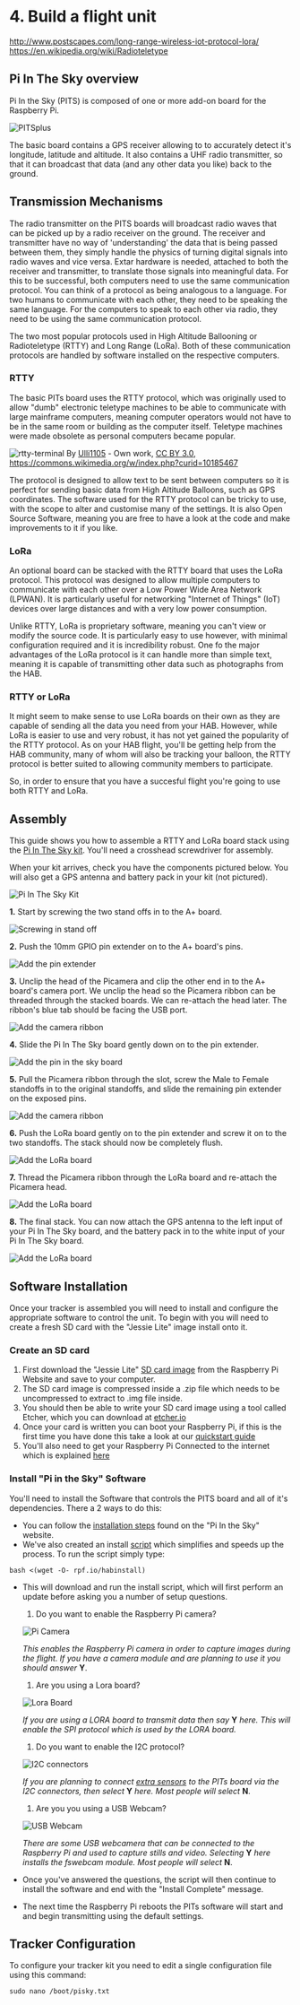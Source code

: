 # 4. Build a flight unit

http://www.postscapes.com/long-range-wireless-iot-protocol-lora/
https://en.wikipedia.org/wiki/Radioteletype


## Pi In The Sky overview
Pi In the Sky (PITS) is composed of one or more add-on board for the Raspberry Pi.

![PITSplus](4/pitsplus.jpg)

The basic board contains a GPS receiver allowing to to accurately detect it's longitude, latitude and altitude. It also contains a UHF radio transmitter, so that it can broadcast that data (and any other data you like) back to the ground.

## Transmission Mechanisms

The radio transmitter on the PITS boards will broadcast radio waves that can be picked up by a radio receiver on the ground. The receiver and transmitter have no way of 'understanding' the data that is being passed between them, they simply handle the physics of turning digital signals into radio waves and vice versa. Extar hardware is needed, attached to both the receiver and transmitter, to translate those signals into meaningful data. For this to be successful, both computers need to use the same communication protocol. You can think of a protocol as being analogous to a language. For two humans to communicate with each other, they need to be speaking the same language. For the computers to speak to each other via radio, they need to be using the same communication protocol.

The two most popular protocols used in High Altitude Ballooning or Radioteletype (RTTY) and Long Range (LoRa). Both of these communication protocols are handled by software installed on the respective computers.

### RTTY

The basic PITs board uses the RTTY protocol, which was originally used to allow "dumb" electronic teletype machines to be able to communicate with large mainframe computers, meaning computer operators would not have to be in the same room or building as the computer itself. Teletype machines were made obsolete as personal computers became popular.

![rtty-terminal](4/rtty-terminal)
By <a href="//commons.wikimedia.org/wiki/User:Ulli1105" class="mw-redirect" title="User:Ulli1105">Ulli1105</a> - <span class="int-own-work" lang="en">Own work</span>, <a href="http://creativecommons.org/licenses/by/3.0" title="Creative Commons Attribution 3.0">CC BY 3.0</a>, <a href="https://commons.wikimedia.org/w/index.php?curid=10185467">https://commons.wikimedia.org/w/index.php?curid=10185467</a>

The protocol is designed to allow text to be sent between computers so it is perfect for sending basic data from High Altitude Balloons, such as GPS coordinates. The software used for the RTTY protocol can be tricky to use, with the scope to alter and customise many of the settings. It is also Open Source Software, meaning you are free to have a look at the code and make improvements to it if you like.

### LoRa

An optional board can be stacked with the RTTY board that uses the LoRa protocol. This protocol was designed to allow multiple computers to communicate with each other over a Low Power Wide Area Network (LPWAN). It is particularly useful for networking "Internet of Things" (IoT) devices over large distances and with a very low power consumption.

Unlike RTTY, LoRa is proprietary software, meaning you can't view or modify the source code. It is particularly easy to use however, with minimal configuration required and it is incredibility robust. One fo the major advantages of the LoRa protocol is it can handle more than simple text, meaning it is capable of transmitting other data such as photographs from the HAB.

### RTTY or LoRa

It might seem to make sense to use LoRa boards on their own as they are capable of sending all the data you need from your HAB. However, while LoRa is easier to use and very robust, it has not yet gained the popularity of the RTTY protocol. As on your HAB flight, you'll be getting help from the HAB community, many of whom will also be tracking your balloon, the RTTY protocol is better suited to allowing community members to participate.

So, in order to ensure that you have a succesful flight you're going to use both RTTY and LoRa.

## Assembly

This guide shows you how to assemble a RTTY and LoRa board stack using the [Pi In The Sky kit](https://store.uputronics.com/index.php?route=product/product&path=62&product_id=52). You'll need a crosshead screwdriver for assembly.

When your kit arrives, check you have the components pictured below. You will also get a GPS antenna and battery pack in your kit (not pictured).

![Pi In The Sky Kit](4/stack1.jpg)

**1.** Start by screwing the two stand offs in to the A+ board.

![Screwing in stand off](4/image1.JPG)

**2.** Push the 10mm GPIO pin extender on to the A+ board's pins.

![Add the pin extender](4/stack2.jpg)

**3.** Unclip the head of the Picamera and clip the other end in to the A+ board's camera port. We unclip the head so the Picamera ribbon can be threaded through the stacked boards. We can re-attach the head later. The ribbon's blue tab should be facing the USB port.

![Add the camera ribbon](4/image2.JPG)

**4.** Slide the Pi In The Sky board gently down on to the pin extender.

![Add the pin in the sky board](4/stack3.jpg)

**5.** Pull the Picamera ribbon through the slot, screw the Male to Female standoffs in to the original standoffs, and slide the remaining pin extender on the exposed pins.

![Add the camera ribbon](4/image4.JPG)

**6.** Push the LoRa board gently on to the pin extender and screw it on to the two standoffs. The stack should now be completely flush.

![Add the LoRa board](4/image5.JPG)

**7.** Thread the Picamera ribbon through the LoRa board and re-attach the Picamera head.

![Add the LoRa board](4/image6.JPG)

**8.** The final stack. You can now attach the GPS antenna to the left input of your Pi In The Sky board, and the battery pack in to the white input of your Pi In The Sky board.

![Add the LoRa board](4/image8.JPG)

## Software Installation
Once your tracker is assembled you will need to install and configure the appropriate software to control the unit. To begin with you will need to create a fresh SD card with the "Jessie Lite" image install onto it.

### Create an SD card
  1. First download the "Jessie Lite" [SD card image](https://downloads.raspberrypi.org/raspbian_lite_latest) from the Raspberry Pi Website and save to your computer.
  1. The SD card image is compressed inside a .zip file which needs to be uncompressed to extract to .img file inside.
  1. You should then be able to write your SD card image using a tool called Etcher, which you can download at [etcher.io](https://www.etcher.io/)
  1. Once your card is written you can boot your Raspberry Pi, if this is the first time you have done this take a look at our [quickstart guide](https://www.raspberrypi.org/learning/hardware-guide/quickstart/)
  1. You'll also need to get your Raspberry Pi Connected to the internet which is explained [here](https://www.raspberrypi.org/learning/hardware-guide/networking/)

### Install "Pi in the Sky" Software
You'll need to install the Software that controls the PITS board and all of it's dependencies. There a 2 ways to do this:
  - You can follow the [installation steps](http://www.pi-in-the-sky.com/index.php?id=sd-card-image-from-scratch) found on the "Pi In the Sky" website.
  - We've also created an install [script](rpf.io/hab_install) which simplifies and speeds up the process. To run the script simply type:

  `bash <(wget -O- rpf.io/habinstall)`
  - This will download and run the install script, which will first perform an update before asking you a number of setup questions.
    1. Do you want to enable the Raspberry Pi camera?

      ![Pi Camera](https://github.com/raspberrypilearning/components/blob/master/components/camera.png)

      *This enables the Raspberry Pi camera in order to capture images during the flight. If you have a camera module and are planning to use it you should answer* **Y**.
    1. Are you using a Lora board?

      ![Lora Board](4/loraboard.jpg)

      *If you are using a LORA board to transmit data then say* **Y** *here. This will enable the SPI protocol which is used by the LORA board.*

    1. Do you want to enable the I2C protocol?

      ![I2C connectors](4/i2c.jpg)

      *If you are planning to connect [extra sensors](http://www.pi-in-the-sky.com/index.php?id=adding-a-pressure-sensor) to the PITs board via the I2C connectors, then select* **Y** *here. Most people will select* **N**.

    1. Are you you using a USB Webcam?

      ![USB Webcam](4/webcam.png)

      *There are some USB webcamera that can be connected to the Raspberry Pi and used to capture stills and video. Selecting* **Y** *here installs the fswebcam module. Most people will select* **N**.

  - Once you've answered the questions, the script will then continue to install the software and end with the "Install Complete" message.
  - The next time the Raspberry Pi reboots the PITs software will start and and begin transmitting using the default settings.

## Tracker Configuration
To configure your tracker kit you need to edit a single configuration file using this command:

`sudo nano /boot/pisky.txt`

